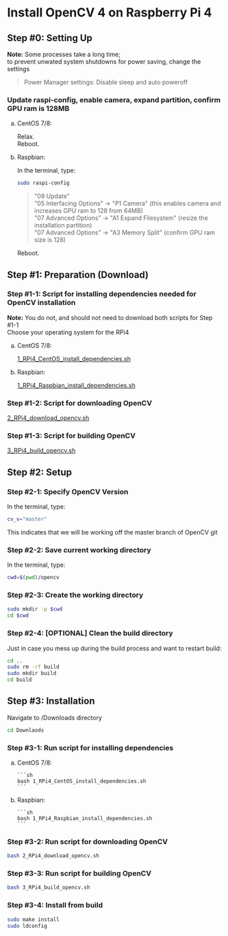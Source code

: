 
# Install OpenCV 4 on Raspberry Pi 4
## Step #0: Setting Up
**Note:** Some processes take a long time;  
to prevent unwated system shutdowns for power saving, change the settings
> Power Manager settings: Disable sleep and auto poweroff

### Update raspi-config, enable camera, expand partition, confirm GPU ram is 128MB

<ol type="a">
  <li>CentOS 7/8:  
  
  Relax.  
  Reboot.
    
  <li>Raspbian:  
  
  In the terminal, type:
  ```sh
  sudo raspi-config
  ```
  > "09 Update"  
  > "05 Interfacing Options" -> "P1 Camera" (this enables camera and increases GPU ram to 128 from 64MB)  
  > "07 Advanced Options" -> "A1 Expand Filesystem" (resize the installation partition)  
  > "07 Advanced Options" -> "A3 Memory Split" (confirm GPU ram size is 128)  
  
  Reboot.
</ol>


## Step #1: Preparation (Download)
### Step #1-1: Script for installing dependencies needed for OpenCV installation
**Note:** You do not, and should not need to download both scripts for Step #1-1  
Choose your operating system for the RPi4  
<ol type="a">
  <li>CentOS 7/8:  
    
[1_RPi4_CentOS_install_dependencies.sh](1_RPi4_CentOS_install_dependencies.sh)  </li>
  <li>Raspbian:  

[1_RPi4_Raspbian_install_dependencies.sh](1_RPi4_Raspbian_install_dependencies.sh)</li>
</ol>

### Step #1-2: Script for downloading OpenCV
[2_RPi4_download_opencv.sh](2_RPi4_download_opencv.sh)

### Step #1-3: Script for building OpenCV
[3_RPi4_build_opencv.sh](3_RPi4_build_opencv.sh)

## Step #2: Setup

### Step #2-1: Specify OpenCV Version
In the terminal, type:
```sh
cv_v="master"
```
This indicates that we will be working off the master branch of OpenCV git

### Step #2-2: Save current working directory
In the terminal, type:
```sh
cwd=$(pwd)/opencv
```

### Step #2-3: Create the working directory
```sh
sudo mkdir -p $cwd
cd $cwd
```

### Step #2-4: [OPTIONAL] Clean the build directory
Just in case you mess up during the build process and want to restart build:
```sh
cd ..
sudo rm -rf build
sudo mkdir build
cd build
```

## Step #3: Installation
Navigate to /Downloads directory
```sh
cd Downlaods
```

### Step #3-1: Run script for installing dependencies
<ol type="a">
  <li>CentOS 7/8:  
    
    ```sh
    bash 1_RPi4_CentOS_install_dependencies.sh
    ```
    
  <li>Raspbian:  
    
    ```sh
    bash 1_RPi4_Raspbian_install_dependencies.sh
    ```  

</ol>

### Step #3-2: Run script for downloading OpenCV
```sh
bash 2_RPi4_download_opencv.sh
```

### Step #3-3: Run script for building OpenCV
```sh
bash 3_RPi4_build_opencv.sh
```

### Step #3-4: Install from build
```sh
sudo make install
sudo ldconfig
```



